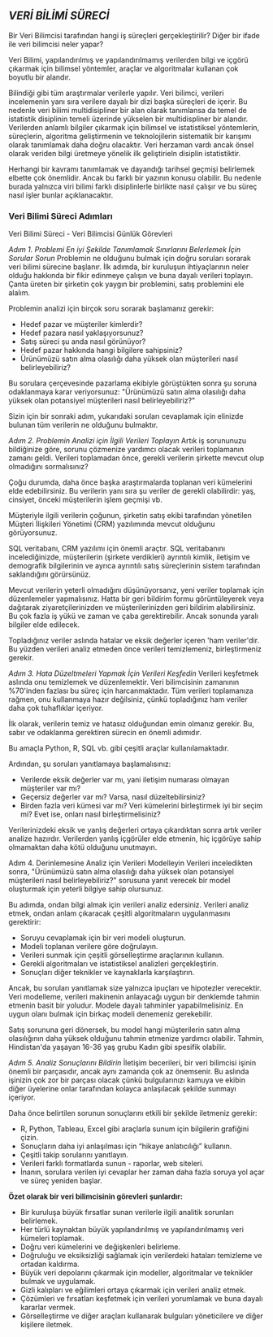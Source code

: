 


## *VERİ BİLİMİ SÜRECİ*


Bir Veri Bilimcisi tarafından hangi iş süreçleri gerçekleştirilir? Diğer bir ifade ile veri bilimcisi neler yapar? 

Veri Bilimi, yapılandırılmış ve yapılandırılmamış verilerden bilgi ve içgörü çıkarmak için bilimsel yöntemler, araçlar ve algoritmalar kullanan çok boyutlu bir alandır.

Bilindiği gibi tüm araştırmalar verilerle yapılır. Veri bilimci, verileri incelemenin yanı sıra verilere dayalı bir dizi başka süreçleri de içerir. Bu nedenle veri bilimi multidisipliner bir alan olarak tanımlansa da temel de istatistik disiplinin temeli üzerinde yükselen bir multidispliner bir alandır. Verilerden anlamlı bilgiler çıkarmak için bilimsel ve istatistiksel yöntemlerin, süreçlerin, algoritma geliştirmenin ve teknolojilerin sistematik bir karışımı olarak tanımlamak daha doğru olacaktır. Veri herzaman vardı ancak önsel olarak veriden bilgi üretmeye yönelik ilk geliştirieln disiplin istatistiktir. 

Herhangi bir kavramı tanımlamak ve dayandığı tarihsel geçmişi belirlemek elbette çok önemlidir. Ancak bu farklı bir yazının konusu olabilir. Bu nedenle burada yalnızca viri bilimi farklı disiplinlerle birlikte nasıl çalışır ve bu süreç nasıl işler bunlar açıklanacaktır. 



### Veri Bilimi Süreci Adımları ###


 Veri Bilimi Süreci - Veri Bilimcisi Günlük Görevleri

*Adım 1. Problemi En iyi Şekilde Tanımlamak Sınırlarını Belerlemek İçin Sorular Sorun*
Problemin ne olduğunu bulmak için doğru soruları sorarak veri bilimi sürecine başlanır. İlk adımda, bir kuruluşun ihtiyaçlarının neler olduğu hakkında bir fikir edinmeye çalışın ve buna dayalı verileri toplayın.  
Çanta üreten bir şirketin çok yaygın bir problemini, satış problemini ele alalım.

Problemin analizi için birçok soru sorarak başlamanız gerekir:

* Hedef pazar ve müşteriler kimlerdir?
* Hedef pazara nasıl yaklaşıyorsunuz?
* Satış süreci şu anda nasıl görünüyor?
* Hedef pazar hakkında hangi bilgilere sahipsiniz?
* Ürünümüzü satın alma olasılığı daha yüksek olan müşterileri nasıl belirleyebiliriz?

Bu sorulara çerçevesinde pazarlama ekibiyle görüştükten sonra şu soruna odaklanmaya karar veriyorsunuz: "Ürünümüzü satın alma olasılığı daha yüksek olan potansiyel müşterileri nasıl belirleyebiliriz?"

Sizin için bir sonraki adım, yukarıdaki soruları cevaplamak için elinizde bulunan tüm verilerin ne olduğunu bulmaktır.

*Adım 2. Problemin Analizi için İlgili Verileri Toplayın*
Artık iş sorununuzu bildiğinize göre, sorunu çözmenize yardımcı olacak verileri toplamanın zamanı geldi. Verileri toplamadan önce, gerekli verilerin şirkette mevcut olup olmadığını sormalısınız?

Çoğu durumda, daha önce başka araştırmalarda toplanan veri kümelerini elde edebilirsiniz. Bu verilerin yanı sıra şu veriler de gerekli olabilirdir: yaş, cinsiyet, önceki müşterilerin işlem geçmişi vb.

Müşteriyle ilgili verilerin çoğunun, şirketin satış ekibi tarafından yönetilen Müşteri İlişkileri Yönetimi (CRM) yazılımında mevcut olduğunu görüyorsunuz.

SQL veritabanı, CRM yazılımı için önemli araçtır. SQL veritabanını incelediğinizde, müşterilerin (şirkete verdikleri) ayrıntılı kimlik, iletişim ve demografik bilgilerinin ve ayrıca ayrıntılı satış süreçlerinin sistem tarafından saklandığını görürsünüz.

Mevcut verilerin yeterli olmadığını düşünüyorsanız, yeni veriler toplamak için düzenlemeler yapmalısınız. Hatta bir geri bildirim formu görüntüleyerek veya dağıtarak ziyaretçilerinizden ve müşterilerinizden geri bildirim alabilirsiniz. Bu çok fazla iş yükü ve zaman ve çaba gerektirebilir. Ancak sonunda yaralı bilgiler elde edilecek.

Topladığınız veriler aslında hatalar ve eksik değerler içeren 'ham veriler'dir. Bu yüzden verileri analiz etmeden önce verileri temizlemeniz, birleştirmeniz gerekir.



*Adım 3. Hata Düzeltmeleri Yapmak İçin Verileri Keşfedin*
Verileri keşfetmek aslında onu temizlemek ve düzenlemektir. Veri bilimcisinin zamanının %70'inden fazlası bu süreç için harcanmaktadır. Tüm verileri toplamanıza rağmen, onu kullanmaya hazır değilsiniz, çünkü topladığınız ham veriler daha çok tuhaflıklar içeriyor.

İlk olarak, verilerin temiz ve hatasız olduğundan emin olmanız gerekir. Bu, sabır ve odaklanma gerektiren sürecin en önemli adımıdır.

Bu amaçla Python, R, SQL vb. gibi çeşitli araçlar kullanılamaktadır.

Ardından, şu soruları yanıtlamaya başlamalısınız:

* Verilerde eksik değerler var mı, yani iletişim numarası olmayan müşteriler var mı?
* Geçersiz değerler var mı? Varsa, nasıl düzeltebilirsiniz?
* Birden fazla veri kümesi var mı? Veri kümelerini birleştirmek iyi bir seçim mi? Evet ise, onları nasıl birleştirmelisiniz?

Verilerinizdeki eksik ve yanlış değerleri ortaya çıkardıktan sonra artık veriler analize hazırdır. Verilerden yanlış içgörüler elde etmenin, hiç içgörüye sahip olmamaktan daha kötü olduğunu unutmayın.



Adım 4. Derinlemesine Analiz için Verileri Modelleyin
Verileri inceledikten sonra, "Ürünümüzü satın alma olasılığı daha yüksek olan potansiyel müşterileri nasıl belirleyebiliriz?" sorusuna yanıt verecek bir model oluşturmak için yeterli bilgiye sahip olursunuz.

Bu adımda, ondan bilgi almak için verileri analiz edersiniz. Verileri analiz etmek, ondan anlam çıkaracak çeşitli algoritmaların uygulanmasını gerektirir:

* Soruyu cevaplamak için bir veri modeli oluşturun.
* Modeli toplanan verilere göre doğrulayın.
* Verileri sunmak için çeşitli görselleştirme araçlarının kullanın.
* Gerekli algoritmaları ve istatistiksel analizleri gerçekleştirin.
* Sonuçları diğer teknikler ve kaynaklarla karşılaştırın.

Ancak, bu soruları yanıtlamak size yalnızca ipuçları ve hipotezler verecektir. Veri modelleme, verileri makinenin anlayacağı uygun bir denklemde tahmin etmenin basit bir yoludur. Modele dayalı tahminler yapabilmelisiniz. En uygun olanı bulmak için birkaç modeli denemeniz gerekebilir.

Satış sorununa geri dönersek, bu model hangi müşterilerin satın alma olasılığının daha yüksek olduğunu tahmin etmenize yardımcı olabilir. Tahmin, Hindistan'da yaşayan 16-36 yaş grubu Kadın gibi spesifik olabilir.

*Adım 5. Analiz Sonuçlarını Bildirin*
İletişim becerileri, bir veri bilimcisi işinin önemli bir parçasıdır, ancak aynı zamanda çok az önemsenir. Bu aslında işinizin çok zor bir parçası olacak çünkü bulgularınızı kamuya ve ekibin diğer üyelerine onlar tarafından kolayca anlaşılacak şekilde sunmayı içeriyor.

Daha önce belirtilen sorunun sonuçlarını etkili bir şekilde iletmeniz gerekir:

* R, Python, Tableau, Excel gibi araçlarla sunum için bilgilerin grafiğini çizin.
* Sonuçların daha iyi anlaşılması için “hikaye anlatıcılığı” kullanın.
* Çeşitli takip sorularını yanıtlayın.
* Verileri farklı formatlarda sunun - raporlar, web siteleri.
* İnanın, sorulara verilen iyi cevaplar her zaman daha fazla soruya yol açar ve süreç yeniden başlar.


**Özet olarak bir veri bilimcisinin görevleri şunlardır:** 

* Bir kuruluşa büyük fırsatlar sunan verilerle ilgili analitik sorunları belirlemek.
* Her türlü kaynaktan büyük yapılandırılmış ve yapılandırılmamış veri kümeleri toplamak.
* Doğru veri kümelerini ve değişkenleri belirleme.
* Doğruluğu ve eksiksizliği sağlamak için verilerdeki hataları temizleme ve ortadan kaldırma.
* Büyük veri depolarını çıkarmak için modeller, algoritmalar ve teknikler bulmak ve uygulamak.
* Gizli kalıpları ve eğilimleri ortaya çıkarmak için verileri analiz etmek.
* Çözümleri ve fırsatları keşfetmek için verileri yorumlamak ve buna dayalı kararlar vermek.
* Görselleştirme ve diğer araçları kullanarak bulguları yöneticilere ve diğer kişilere iletmek.
